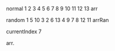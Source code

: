 normal  1 2 3 4 5 6 7 8 9 10 11 12 13       arr

random  1 5 10 3 2 6 13 4 9 7 8 12 11       arrRan

currentIndex 7

arr.


